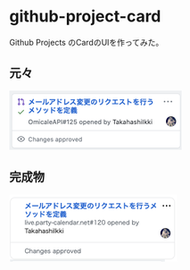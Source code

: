 # github-project-card

Github Projects のCardのUIを作ってみた。

## 元々

![](./origin.png)

## 完成物

![](./complete.png)